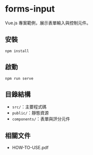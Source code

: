 # forms-input

Vue.js 專案範例，展示表單輸入與控制元件。

## 安裝

```
npm install
```

## 啟動

```
npm run serve
```

## 目錄結構

- `src/`：主要程式碼
- `public/`：靜態資源
- `components/`：表單與評分元件

## 相關文件

- HOW-TO-USE.pdf
